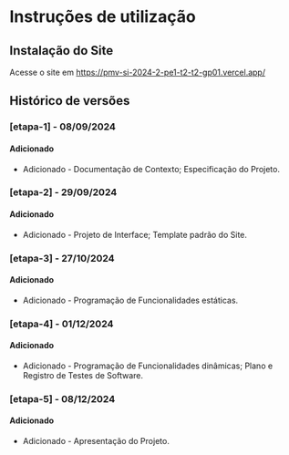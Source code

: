 # Instruções de utilização

## Instalação do Site

Acesse o site em https://pmv-si-2024-2-pe1-t2-t2-gp01.vercel.app/

## Histórico de versões

### [etapa-1] - 08/09/2024
#### Adicionado
- Adicionado - Documentação de Contexto; Especificação do Projeto.

### [etapa-2] - 29/09/2024
#### Adicionado
- Adicionado - Projeto de Interface; Template padrão do Site.

### [etapa-3] - 27/10/2024
#### Adicionado
- Adicionado - Programação de Funcionalidades estáticas.

### [etapa-4] - 01/12/2024
#### Adicionado
- Adicionado - Programação de Funcionalidades dinâmicas; Plano e Registro de Testes de Software.

### [etapa-5] - 08/12/2024
#### Adicionado
- Adicionado - Apresentação do Projeto.
